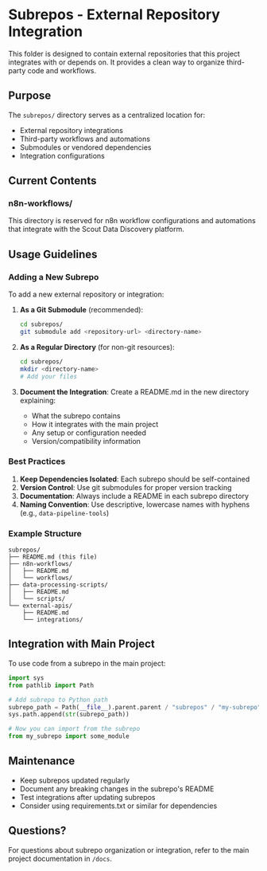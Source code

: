 # Subrepos - External Repository Integration

This folder is designed to contain external repositories that this project integrates with or depends on. It provides a clean way to organize third-party code and workflows.

## Purpose

The `subrepos/` directory serves as a centralized location for:
- External repository integrations
- Third-party workflows and automations
- Submodules or vendored dependencies
- Integration configurations

## Current Contents

### n8n-workflows/
This directory is reserved for n8n workflow configurations and automations that integrate with the Scout Data Discovery platform.

## Usage Guidelines

### Adding a New Subrepo

To add a new external repository or integration:

1. **As a Git Submodule** (recommended):
   ```bash
   cd subrepos/
   git submodule add <repository-url> <directory-name>
   ```

2. **As a Regular Directory** (for non-git resources):
   ```bash
   cd subrepos/
   mkdir <directory-name>
   # Add your files
   ```

3. **Document the Integration**:
   Create a README.md in the new directory explaining:
   - What the subrepo contains
   - How it integrates with the main project
   - Any setup or configuration needed
   - Version/compatibility information

### Best Practices

1. **Keep Dependencies Isolated**: Each subrepo should be self-contained
2. **Version Control**: Use git submodules for proper version tracking
3. **Documentation**: Always include a README in each subrepo directory
4. **Naming Convention**: Use descriptive, lowercase names with hyphens (e.g., `data-pipeline-tools`)

### Example Structure

```
subrepos/
├── README.md (this file)
├── n8n-workflows/
│   ├── README.md
│   └── workflows/
├── data-processing-scripts/
│   ├── README.md
│   └── scripts/
└── external-apis/
    ├── README.md
    └── integrations/
```

## Integration with Main Project

To use code from a subrepo in the main project:

```python
import sys
from pathlib import Path

# Add subrepo to Python path
subrepo_path = Path(__file__).parent.parent / "subrepos" / "my-subrepo"
sys.path.append(str(subrepo_path))

# Now you can import from the subrepo
from my_subrepo import some_module
```

## Maintenance

- Keep subrepos updated regularly
- Document any breaking changes in the subrepo's README
- Test integrations after updating subrepos
- Consider using requirements.txt or similar for dependencies

## Questions?

For questions about subrepo organization or integration, refer to the main project documentation in `/docs`.
